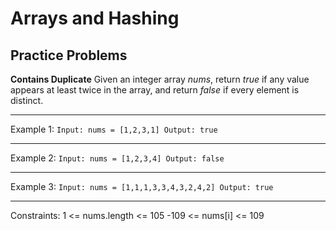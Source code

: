 # Arrays and Hashing
## Practice Problems
**Contains Duplicate**
Given an integer array *nums*, return *true* if any value appears at least twice in the array, and return *false* if every element is distinct.
***
Example 1:
`
Input: nums = [1,2,3,1]
Output: true
`
***
Example 2:
`
Input: nums = [1,2,3,4]
Output: false
`
***
Example 3:
`
Input: nums = [1,1,1,3,3,4,3,2,4,2]
Output: true
`
***
Constraints:
1 <= nums.length <= 105
-109 <= nums[i] <= 109

